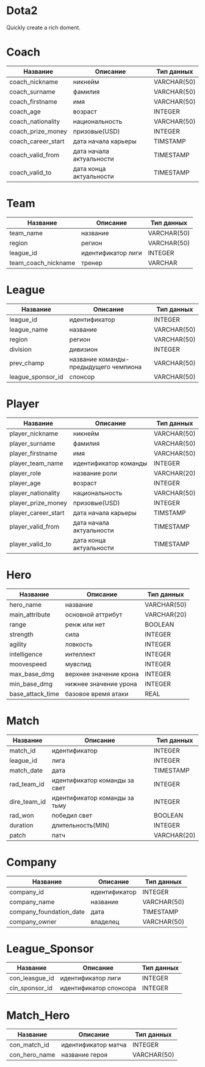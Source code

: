 # Dota2

Quickly create a rich doment.

# Coach

| Название | Описание | Тип данных |
| --- | --- | --- |
| coach_nickname | никнейм | VARCHAR(50) |
| coach_surname | фамилия | VARCHAR(50) |
| coach_firstname | имя | VARCHAR(50) |
| coach_age | возраст | INTEGER |
| coach_nationality | национальность | VARCHAR(50) |
| coach_prize_money | призовые(USD) | INTEGER |
| coach_career_start | дата начала карьеры | TIMSTAMP |
| coach_valid_from | дата начала актуальности | TIMESTAMP |
| coach_valid_to | дата конца актуальности | TIMESTAMP |

# Team

| Название | Описание | Тип данных |
| --- | --- | --- |
| team_name | название | VARCHAR(50) |
| region | регион | VARCHAR(50) |
| league_id | идентификатор лиги | INTEGER |
| team_coach_nickname | тренер | VARCHAR |

# League

| Название | Описание | Тип данных |
| --- | --- | --- |
| league_id | идентификатор | INTEGER |
| league_name | название | VARCHAR(50) |
| region | регион | VARCHAR(50) |
| division | дивизион | INTEGER |
| prev_champ | название команды-предыдущего чемпиона | VARCHAR(50) |
| league_sponsor_id | спонсор | VARCHAR(50) |

# Player

| Название | Описание | Тип данных |
| --- | --- | --- |
| player_nickname | никнейм | VARCHAR(50) |
| player_surname | фамилия | VARCHAR(50) |
| player_firstname | имя | VARCHAR(50) |
| player_team_name | идентификатор команды | INTEGER |
| player_role | название роли | VARCHAR(20) |
| player_age | возраст | INTEGER |
| player_nationality | национальность | VARCHAR(50) |
| player_prize_money | призовые(USD) | INTEGER |
| player_career_start | дата начала карьеры | TIMSTAMP |
| player_valid_from | дата начала актуальности | TIMESTAMP |
| player_valid_to | дата конца актуальности | TIMESTAMP |

# Hero

| Название | Описание | Тип данных |
| --- | --- | --- |
| hero_name | название | VARCHAR(50) |
| main_attribute | основной аттрибут | VARCHAR(20) |
| range | ренж или нет | BOOLEAN |
| strength | сила | INTEGER |
| agility | ловкость | INTEGER |
| intelligence | интеллект | INTEGER |
| moovespeed | мувспид | INTEGER |
| max_base_dmg | верхнее значение крона | INTEGER |
| min_base_dmg | нижнее значение урона | INTEGER |
| base_attack_time | базовое время атаки | REAL |

# Match

| Название | Описание | Тип данных |
| --- | --- | --- |
| match_id | идентификатор | INTEGER |
| league_id | лига | INTEGER |
| match_date | дата | TIMESTAMP |
| rad_team_id | идентификатор команды за свет | INTEGER |
| dire_team_id | идентификатор команды за тьму | INTEGER |
| rad_won | победил свет | BOOLEAN |
| duration | длительность(MIN) | INTEGER |
| patch | патч | VARCHAR(20) |

# Company

| Название | Описание | Тип данных |
| --- | --- | --- |
| company_id | идентификатор | INTEGER |
| company_name | название | VARCHAR(50) |
| company_foundation_date | дата | TIMESTAMP |
| company_owner | владелец | VARCHAR(50) |

# League_Sponsor

| Название | Описание | Тип данных |
| --- | --- | --- |
| con_leasgue_id | идентификатор лиги | INTEGER |
| cin_sponsor_id | идентификатор спонсора | INTEGER |

# Match_Hero

| Название | Описание | Тип данных |
| --- | --- | --- |
| con_match_id | идентификатор матча | INTEGER |
| con_hero_name | название героя | VARCHAR(50) |